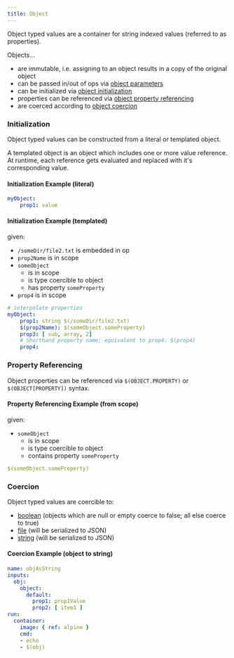 ```yaml
---
title: Object
---
```


Object typed values are a container for string indexed values (referred to as properties).

Objects...
- are immutable, i.e. assigning to an object results in a copy of the original object
- can be passed in/out of ops via [object parameters](../structure/op-directory/op/parameter/object)
- can be initialized via [object initialization](#initialization)
- properties can be referenced via [object property referencing](#property-referencing)
- are coerced according to [object coercion](#coercion)

### Initialization
Object typed values can be constructed from a literal or templated object.
 
A templated object is an object which includes one or more value reference.
At runtime, each reference gets evaluated and replaced with it's corresponding value.

#### Initialization Example (literal)

```yaml
myObject:
    prop1: value
```

#### Initialization Example (templated)
given:
- `/someDir/file2.txt` is embedded in op
- `prop2Name` is in scope
- `someObject`
  - is in scope
  - is type coercible to object
  - has property `someProperty`
- `prop4` is in scope

```yaml
# interpolate properties
myObject:
    prop1: string $(/someDir/file2.txt)
    $(prop2Name): $(someObject.someProperty)
    prop3: [ sub, array, 2]
    # Shorthand property name; equivalent to prop4: $(prop4)
    prop4:
```

### Property Referencing
Object properties can be referenced via `$(OBJECT.PROPERTY)` or `$(OBJECT[PROPERTY])` syntax.

#### Property Referencing Example (from scope)
given:
- `someObject`
  - is in scope
  - is type coercible to object
  - contains property `someProperty`

```yaml
$(someObject.someProperty)
```

### Coercion
Object typed values are coercible to:

- [boolean](boolean.md) (objects which are null or empty coerce to false; all else coerce to true)
- [file](file.md) (will be serialized to JSON)
- [string](string.md) (will be serialized to JSON)

#### Coercion Example (object to string)
```yaml
name: objAsString
inputs:
  obj:
    object:
      default:
        prop1: prop1Value
        prop2: [ item1 ]
run:
  container:
    image: { ref: alpine }
    cmd:
    - echo
    - $(obj)
```